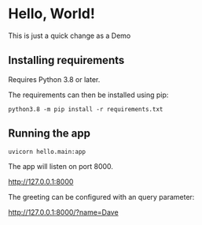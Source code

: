 # Hello, World!

This is just a quick change as a Demo

## Installing requirements

Requires Python 3.8 or later.

The requirements can then be installed using pip:

```
python3.8 -m pip install -r requirements.txt
```

## Running the app

```
uvicorn hello.main:app
```

The app will listen on port 8000.

http://127.0.0.1:8000

The greeting can be configured with an query parameter:

http://127.0.0.1:8000/?name=Dave
